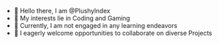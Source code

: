 - 👋 Hello there, I am @PlushyIndex
- 👀 My interests lie in Coding and Gaming
- 🌱 Currently, I am not engaged in any learning endeavors
- 💞️ I eagerly welcome opportunities to collaborate on diverse Projects

